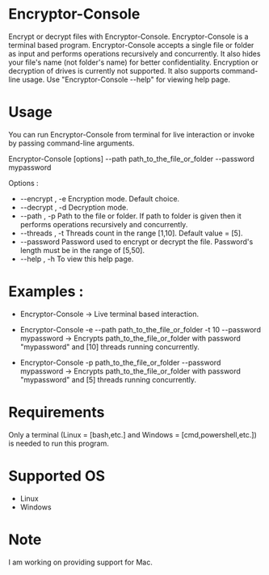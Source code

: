 # Encryptor-Console
Encrypt or decrypt files with Encryptor-Console. Encryptor-Console is a terminal based program.
Encryptor-Console accepts a single file or folder as input and performs operations recursively and concurrently.
It also hides your file's name (not folder's name) for better confidentiality.
Encryption or decryption of drives is currently not supported.
It also supports command-line usage. Use "Encryptor-Console --help" for viewing help page.
# Usage
You can run Encryptor-Console from terminal for live interaction or invoke by passing command-line arguments.

Encryptor-Console [options] --path path_to_the_file_or_folder --password mypassword
                                               
Options :
* --encrypt , -e   Encryption mode. Default choice.
* --decrypt , -d   Decryption mode.
* --path , -p      Path to the file or folder. If path to folder is given then it performs operations recursively and concurrently.
* --threads , -t   Threads count in the range [1,10]. Default value = [5].
* --password       Password used to encrypt or decrypt the file. Password's length must be in the range of [5,50].
* --help , -h      To view this help page.
# Examples :
* Encryptor-Console                                                                       -> Live terminal based interaction.
* Encryptor-Console -e --path path_to_the_file_or_folder -t 10 --password mypassword      -> Encrypts path_to_the_file_or_folder with password "mypassword" and [10] threads running concurrently.
                                               
* Encryptor-Console -p path_to_the_file_or_folder --password mypassword                   -> Encrypts path_to_the_file_or_folder with password "mypassword" and [5] threads running concurrently.
# Requirements
Only a terminal (Linux = [bash,etc.] and Windows = [cmd,powershell,etc.]) is needed to run this program.
# Supported OS
* Linux
* Windows
# Note
I am working on providing support for Mac.
